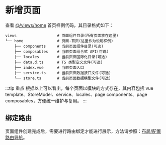 # 新增页面

查看 [@/views/home](https://github.com/lqsong/admin-antd-vue/tree/main/src/views/home) 首页样例代码，其目录格式如下：

```
views                  # 页面组件目录(所有页面放在这里)
└── home               # 页面-首页(这里作为说明样例)
    ├── components     # 当前页面组件目录(可选)
    ├── composables    # 当前页面组合式 API(可选)
    ├── locales        # 当前页面国际化目录(可选)
    ├── data.d.ts      # TS 类型定义文件(可选)
    ├── index.vue      # 当前页面入口
    ├── service.ts     # 当前页面数据接口文件(可选)
    └── store.ts       # 当前页面数据模型文件(可选)
```
:::tip 重点
根据以上可以看出，每个页面以模块的方式存在，其内容包括 vue template、StoreModel、service、locales、page components、page composables，方便统一维护与复用。
:::


## 绑定路由

页面组件创建完成后，需要进行路由绑定才能进行展示，方法请参照：[布局/配置路由导航](/guide/basis/layout.md#配置路由导航)。

